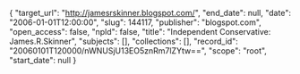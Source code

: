 {
  "target_url": "http://jamesrskinner.blogspot.com/", 
  "end_date": null, 
  "date": "2006-01-01T12:00:00", 
  "slug": 144117, 
  "publisher": "blogspot.com", 
  "open_access": false, 
  "npld": false, 
  "title": "Independent Conservative: James.R.Skinner", 
  "subjects": [], 
  "collections": [], 
  "record_id": "20060101T120000/nWNUSjU13EO5znRm7lZYtw==", 
  "scope": "root", 
  "start_date": null
}

